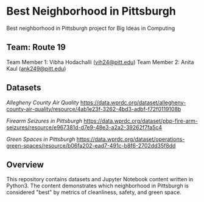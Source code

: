 # Best Neighborhood in Pittsburgh
Best neighborhood in Pittsburgh project for Big Ideas in Computing

## Team: Route 19

Team Member 1: Vibha Hodachalli (vih24@pitt.edu)
Team Member 2: Anita Kaul (ank249@pitt.edu)

## Datasets

*Allegheny County Air Quality*
https://data.wprdc.org/dataset/allegheny-county-air-quality/resource/4ab1e23f-3262-4bd3-adbf-f72f0119108b

*Firearm Seizures in Pittsburgh*
https://data.wprdc.org/dataset/pbp-fire-arm-seizures/resource/e967381d-d7e9-48e3-a2a2-39262f7fa5c4 

*Green Spaces in Pittsburgh*
https://data.wprdc.org/dataset/operations-green-spaces/resource/b06fa202-ead7-491c-b8f6-2702dd35f8dd

## Overview

This repository contains datasets and Jupyter Notebook content written in Python3. The content demonstrates which neighborhood in Pittsburgh is considered "best" by metrics of cleanliness, safety, and green space.

